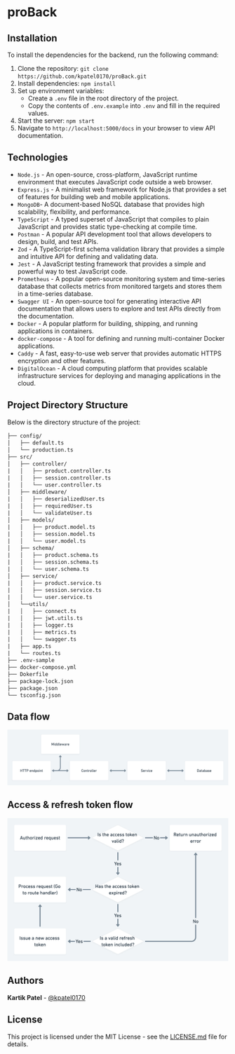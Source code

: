 # proBack

## Installation

To install the dependencies for the backend, run the following command:

1. Clone the repository: `git clone https://github.com/kpatel0170/proBack.git`
2. Install dependencies: `npm install`
3. Set up environment variables:
    - Create a `.env` file in the root directory of the project.
    - Copy the contents of `.env.example` into `.env` and fill in the required values.
4. Start the server: `npm start`
5. Navigate to `http://localhost:5000/docs` in your browser to view API documentation.


## Technologies
- `Node.js` - An open-source, cross-platform, JavaScript runtime environment that executes JavaScript code outside a web browser.
- `Express.js` - A minimalist web framework for Node.js that provides a set of features for building web and mobile applications.
- `MongoDB`- A document-based NoSQL database that provides high scalability, flexibility, and performance.
- `TypeScript` - A typed superset of JavaScript that compiles to plain JavaScript and provides static type-checking at compile time.
- `Postman` - A popular API development tool that allows developers to design, build, and test APIs.
- `Zod` - A TypeScript-first schema validation library that provides a simple and intuitive API for defining and validating data.
- `Jest` - A JavaScript testing framework that provides a simple and powerful way to test JavaScript code. 
- `Prometheus` - A popular open-source monitoring system and time-series database that collects metrics from monitored targets and stores them in a time-series database.
- `Swagger UI` - An open-source tool for generating interactive API documentation that allows users to explore and test APIs directly from the documentation.
- `Docker` - A popular platform for building, shipping, and running applications in containers.
- `docker-compose` - A tool for defining and running multi-container Docker applications.
- `Caddy` - A fast, easy-to-use web server that provides automatic HTTPS encryption and other features.
- `DigitalOcean` - A cloud computing platform that provides scalable infrastructure services for deploying and managing applications in the cloud.


## Project Directory Structure

Below is the directory structure of the project:

```
├── config/
│   ├── default.ts
│   └── production.ts
├── src/
│   ├── controller/
|   │   ├── product.controller.ts
|   │   ├── session.controller.ts
|   │   └── user.controller.ts
│   ├── middleware/
|   │   ├── deserializedUser.ts
|   │   ├── requiredUser.ts
|   │   └── validateUser.ts
│   ├── models/
|   │   ├── product.model.ts
|   │   ├── session.model.ts
|   │   └── user.model.ts
│   ├── schema/
|   │   ├── product.schema.ts
|   │   ├── session.schema.ts
|   │   └── user.schema.ts
│   ├── service/
|   │   ├── product.service.ts
|   │   ├── session.service.ts
|   │   └── user.service.ts
│   └──utils/
|   │   ├── connect.ts
|   │   ├── jwt.utils.ts
|   │   ├── logger.ts
|   │   ├── metrics.ts
|   │   └── swagger.ts
|   ├── app.ts
|   └── routes.ts
├── .env-sample
├── docker-compose.yml
├── Dokerfile
├── package-lock.json
├── package.json
└── tsconfig.json
```



## Data flow
![](./diagrams/data-flow.png)


## Access & refresh token flow
![](./diagrams/refresh-token-flow.png)

## Authors
 **Kartik Patel** - [@kpatel0170](https://github.com/kpatel0170)

## License
This project is licensed under the MIT License - see the [LICENSE.md](LICENSE) file for details.
